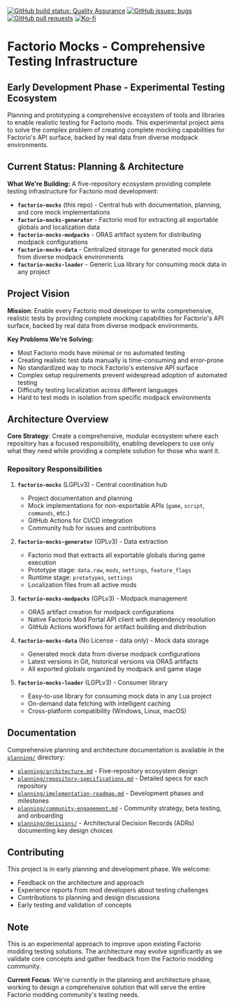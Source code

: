 [![GitHub build status: Quality Assurance](https://img.shields.io/github/actions/workflow/status/QuingKhaos/factorio-mocks/qa.yml?branch=main&label=QA&style=for-the-badge)](https://github.com/QuingKhaos/factorio-mocks/actions?query=workflow%3A%22Quality+Assurance%22)
[![GitHub issues: bugs](https://img.shields.io/github/issues/QuingKhaos/factorio-mocks/type:%20bug?label=Bug%20Reports&style=for-the-badge)](https://github.com/QuingKhaos/factorio-mocks/issues?q=state%3Aopen%20label%3A%22type%3A%20bug%22)
[![GitHub pull requests](https://img.shields.io/github/issues-pr/QuingKhaos/factorio-mocks?label=Pull%20Requests&style=for-the-badge)](https://github.com/QuingKhaos/factorio-mocks/pulls)
[![Ko-fi](https://img.shields.io/badge/Ko--fi-support%20me-hotpink?logo=kofi&logoColor=white&style=for-the-badge)](https://ko-fi.com/quingkhaos)

# Factorio Mocks - Comprehensive Testing Infrastructure

## Early Development Phase - Experimental Testing Ecosystem

Planning and prototyping a comprehensive ecosystem of tools and libraries to enable realistic testing for Factorio mods.
This experimental project aims to solve the complex problem of creating complete mocking capabilities for Factorio's API
surface, backed by real data from diverse modpack environments.

## Current Status: Planning & Architecture

**What We're Building:**
A five-repository ecosystem providing complete testing infrastructure for Factorio mod development:

- **`factorio-mocks`** (this repo) - Central hub with documentation, planning, and core mock implementations
- **`factorio-mocks-generator`** - Factorio mod for extracting all exportable globals and localization data
- **`factorio-mocks-modpacks`** - ORAS artifact system for distributing modpack configurations
- **`factorio-mocks-data`** - Centralized storage for generated mock data from diverse modpack environments
- **`factorio-mocks-loader`** - Generic Lua library for consuming mock data in any project

## Project Vision

**Mission**: Enable every Factorio mod developer to write comprehensive, realistic tests by providing complete mocking
capabilities for Factorio's API surface, backed by real data from diverse modpack environments.

**Key Problems We're Solving:**

- Most Factorio mods have minimal or no automated testing
- Creating realistic test data manually is time-consuming and error-prone
- No standardized way to mock Factorio's extensive API surface
- Complex setup requirements prevent widespread adoption of automated testing
- Difficulty testing localization across different languages
- Hard to test mods in isolation from specific modpack environments

## Architecture Overview

**Core Strategy**: Create a comprehensive, modular ecosystem where each repository has a focused responsibility, enabling
developers to use only what they need while providing a complete solution for those who want it.

### Repository Responsibilities

1. **`factorio-mocks`** (LGPLv3) - Central coordination hub
   - Project documentation and planning
   - Mock implementations for non-exportable APIs (`game`, `script`, `commands`, etc.)
   - GitHub Actions for CI/CD integration
   - Community hub for issues and contributions

2. **`factorio-mocks-generator`** (GPLv3) - Data extraction
   - Factorio mod that extracts all exportable globals during game execution
   - Prototype stage: `data.raw`, `mods`, `settings`, `feature_flags`
   - Runtime stage: `prototypes`, `settings`
   - Localization files from all active mods

3. **`factorio-mocks-modpacks`** (GPLv3) - Modpack management
   - ORAS artifact creation for modpack configurations
   - Native Factorio Mod Portal API client with dependency resolution
   - GitHub Actions workflows for artifact building and distribution

4. **`factorio-mocks-data`** (No License - data only) - Mock data storage
   - Generated mock data from diverse modpack configurations
   - Latest versions in Git, historical versions via ORAS artifacts
   - All exported globals organized by modpack and game stage

5. **`factorio-mocks-loader`** (LGPLv3) - Consumer library
   - Easy-to-use library for consuming mock data in any Lua project
   - On-demand data fetching with intelligent caching
   - Cross-platform compatibility (Windows, Linux, macOS)

## Documentation

Comprehensive planning and architecture documentation is available in the [`planning/`](planning/) directory:

- [`planning/architecture.md`](planning/architecture.md) - Five-repository ecosystem design
- [`planning/repository-specifications.md`](planning/repository-specifications.md) - Detailed specs for each repository
- [`planning/implementation-roadmap.md`](planning/implementation-roadmap.md) - Development phases and milestones
- [`planning/community-engagement.md`](planning/community-engagement.md) - Community strategy, beta testing, and onboarding
- [`planning/decisions/`](planning/decisions/) - Architectural Decision Records (ADRs) documenting key design choices

## Contributing

This project is in early planning and development phase. We welcome:

- Feedback on the architecture and approach
- Experience reports from mod developers about testing challenges
- Contributions to planning and design discussions
- Early testing and validation of concepts

## Note

This is an experimental approach to improve upon existing Factorio modding testing solutions. The architecture may evolve
significantly as we validate core concepts and gather feedback from the Factorio modding community.

**Current Focus**: We're currently in the planning and architecture phase, working to design a comprehensive solution
that will serve the entire Factorio modding community's testing needs.
